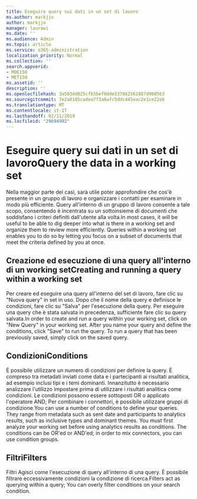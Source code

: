 ```yaml
---
title: Eseguire query sui dati in un set di lavoro
ms.author: markjjo
author: markjjo
manager: laurawi
ms.date: ''
ms.audience: Admin
ms.topic: article
ms.service: o365-administration
localization_priority: Normal
ms.collection: ''
search.appverid:
- MOE150
- MET150
ms.assetid: ''
description: ''
ms.openlocfilehash: 3a503dd825cf65bef0dde537862561887d908563
ms.sourcegitcommit: 7e2a0185cadea7f3a6afc5ddc445eac2e1ce22eb
ms.translationtype: MT
ms.contentlocale: it-IT
ms.lasthandoff: 02/11/2019
ms.locfileid: "29694992"
---
```

# <a name="query-the-data-in-a-working-set"></a><span data-ttu-id="cc783-102">Eseguire query sui dati in un set di lavoro</span><span class="sxs-lookup"><span data-stu-id="cc783-102">Query the data in a working set</span></span>

<span data-ttu-id="cc783-p101">Nella maggior parte dei casi, sarà utile poter approfondire che cos'è presente in un gruppo di lavoro e organizzare i contatti per esaminare in modo più efficiente. Query all'interno di un gruppo di lavoro consente a tale scopo, consentendo è incentrata su un sottoinsieme di documenti che soddisfano i criteri definiti dall'utente alla volta.</span><span class="sxs-lookup"><span data-stu-id="cc783-p101">In most cases, it will be useful to be able to dig deeper into what is there in a working set and organize them to review more efficiently. Queries within a working set enables you to do so by letting you focus on a subset of documents that meet the criteria defined by you at once.</span></span>

## <a name="creating-and-running-a-query-within-a-working-set"></a><span data-ttu-id="cc783-105">Creazione ed esecuzione di una query all'interno di un working set</span><span class="sxs-lookup"><span data-stu-id="cc783-105">Creating and running a query within a working set</span></span>

<span data-ttu-id="cc783-p102">Per creare ed eseguire una query all'interno del set di lavoro, fare clic su "Nuova query" in set in uso. Dopo che il nome della query e definisce le condizioni, fare clic su "Salva" per l'esecuzione della query. Per eseguire una query che è stata salvata in precedenza, sufficiente fare clic su query salvata.</span><span class="sxs-lookup"><span data-stu-id="cc783-p102">In order to create and run a query within your working set, click on "New Query" in your working set. After you name your query and define the conditions, click "Save" to run the query. To run a query that has been previously saved, simply click on the saved query.</span></span>

## <a name="conditions"></a><span data-ttu-id="cc783-109">Condizioni</span><span class="sxs-lookup"><span data-stu-id="cc783-109">Conditions</span></span>

<span data-ttu-id="cc783-p103">È possibile utilizzare un numero di condizioni per definire la query. È compreso tra metadati inviati come data e i partecipanti ai risultati analitica, ad esempio inclusi tipi e i temi dominanti. Innanzitutto è necessario analizzare l'utilizzo impostare prima di utilizzare i risultati analitica come condizioni. Le condizioni possono essere sottoposti OR o applicato l'operatore AND; Per combinare i connettori, è possibile utilizzare gruppi di condizione.</span><span class="sxs-lookup"><span data-stu-id="cc783-p103">You can use a number of conditions to define your queries. They range from metadata such as sent date and participants to analytics results, such as inclusive types and dominant themes. You must first analyze your working set before using analytics results as conditions. The conditions can be OR'ed or AND'ed; in order to mix connectors, you can use condition groups.</span></span>

## <a name="filters"></a><span data-ttu-id="cc783-114">Filtri</span><span class="sxs-lookup"><span data-stu-id="cc783-114">Filters</span></span>
<span data-ttu-id="cc783-115">Filtri Agisci come l'esecuzione di query all'interno di una query. È possibile filtrare eccessivamente condizioni la condizione di ricerca.</span><span class="sxs-lookup"><span data-stu-id="cc783-115">Filters act as querying within a query; You can overly filter conditions on your search condition.</span></span>


